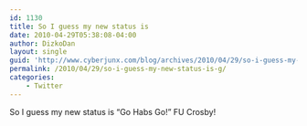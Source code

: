```yaml
---
id: 1130
title: So I guess my new status is
date: 2010-04-29T05:38:08-04:00
author: DizkoDan
layout: single
guid: 'http://www.cyberjunx.com/blog/archives/2010/04/29/so-i-guess-my-new-status-is-g/'
permalink: /2010/04/29/so-i-guess-my-new-status-is-g/
categories:
    - Twitter
---
```


So I guess my new status is “Go Habs Go!” FU Crosby!